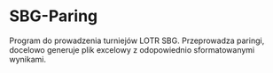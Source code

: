 # SBG-Paring
Program do prowadzenia turniejów LOTR SBG. Przeprowadza paringi, docelowo generuje plik excelowy z odopowiednio sformatowanymi wynikami.
